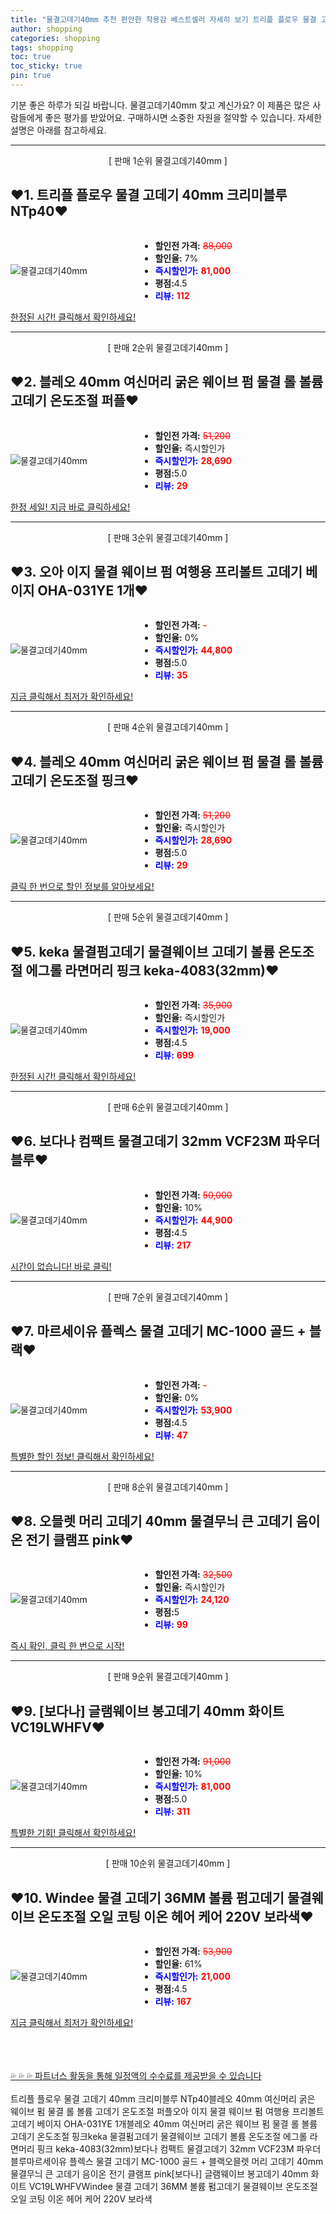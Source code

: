 ```yaml
---
title: "물결고데기40mm 추천 편안한 착용감 베스트셀러 자세히 보기 트리플 플로우 물결 고데기 40mm"
author: shopping
categories: shopping
tags: shopping
toc: true
toc_sticky: true
pin: true
---
```

기분 좋은 하루가 되길 바랍니다. 물결고데기40mm 찾고 계신가요? 이 제품은 많은 사람들에게 좋은 평가를 받았어요. 구매하시면 소중한 자원을 절약할 수 있습니다. 자세한 설명은 아래를 참고하세요.

---
<p class="toplist" style="margin: 0 auto; display: block; width: fit-content;">[ 판매 1순위 물결고데기40mm ]</p>

<h2><strong>❤️1. 트리플 플로우 물결 고데기 40mm 크리미블루 NTp40❤️</strong></h2>

<div style="display: flex; align-items: center;">
    <div style="flex: 0.4;">
        <img src="https://thumbnail10.coupangcdn.com/thumbnails/remote/230x230ex/image/vendor_inventory/0f71/dfb56c4480f8e98310ca943a76b0eca2889b6a733958790d8d4fbe6a3008.jpg" alt="물결고데기40mm" style="max-width: 100%;">
    </div>
    <div style="flex: 0.6; margin-left: 10px;">
        <ul>
            <li><strong>할인전 가격:</strong> <del style="color: red;">88,000</del></li>
            <li><strong>할인율:</strong> 7%</li>
            <li><span style='color:blue'><strong>즉시할인가:</strong></span> <span style='color:red'><strong>81,000</strong></span></li>
            <li><strong>평점:</strong>4.5</li>
            <li><span style='color:blue'><strong>리뷰:</strong></span> <span style='color:red'><strong>112</strong></span></li>
        </ul>
    </div>
</div>
<div class="center">
    <a href="https://William4Davisa.github.io?lptag=AF9450613&subid=githubio&pageKey=6145274977&traceid=V0-153&itemId=11820837583&vendorItemId=89983040205" class="myButton">
        한정된 시간! 클릭해서 확인하세요!
    </a>
</div>


---
<p class="toplist" style="margin: 0 auto; display: block; width: fit-content;">[ 판매 2순위 물결고데기40mm ]</p>

<h2><strong>❤️2. 블레오 40mm 여신머리 굵은 웨이브 펌 물결 롤 볼륨 고데기 온도조절 퍼플❤️</strong></h2>

<div style="display: flex; align-items: center;">
    <div style="flex: 0.4;">
        <img src="https://thumbnail7.coupangcdn.com/thumbnails/remote/230x230ex/image/vendor_inventory/6ad8/92f9e81dbccdda6734b163a19be9a72bf6cd1b1272dc5574e819e68d0786.jpg" alt="물결고데기40mm" style="max-width: 100%;">
    </div>
    <div style="flex: 0.6; margin-left: 10px;">
        <ul>
            <li><strong>할인전 가격:</strong> <del style="color: red;">51,200</del></li>
            <li><strong>할인율:</strong> 즉시할인가</li>
            <li><span style='color:blue'><strong>즉시할인가:</strong></span> <span style='color:red'><strong>28,690</strong></span></li>
            <li><strong>평점:</strong>5.0</li>
            <li><span style='color:blue'><strong>리뷰:</strong></span> <span style='color:red'><strong>29</strong></span></li>
        </ul>
    </div>
</div>
<div class="center">
    <a href="https://William4Davisa.github.io?lptag=AF9450613&subid=githubio&pageKey=8059145978&traceid=V0-153&itemId=22633102075&vendorItemId=89674425070" class="myButton">
        한정 세일! 지금 바로 클릭하세요!
    </a>
</div>


---
<p class="toplist" style="margin: 0 auto; display: block; width: fit-content;">[ 판매 3순위 물결고데기40mm ]</p>

<h2><strong>❤️3. 오아 이지 물결 웨이브 펌 여행용 프리볼트 고데기 베이지 OHA-031YE 1개❤️</strong></h2>

<div style="display: flex; align-items: center;">
    <div style="flex: 0.4;">
        <img src="https://thumbnail8.coupangcdn.com/thumbnails/remote/230x230ex/image/retail/images/2444531996119561-c9741901-1d4c-466d-8ca3-53f391f74b29.jpg" alt="물결고데기40mm" style="max-width: 100%;">
    </div>
    <div style="flex: 0.6; margin-left: 10px;">
        <ul>
            <li><strong>할인전 가격:</strong> <del style="color: red;">-</del></li>
            <li><strong>할인율:</strong> 0%</li>
            <li><span style='color:blue'><strong>즉시할인가:</strong></span> <span style='color:red'><strong>44,800</strong></span></li>
            <li><strong>평점:</strong>5.0</li>
            <li><span style='color:blue'><strong>리뷰:</strong></span> <span style='color:red'><strong>35</strong></span></li>
        </ul>
    </div>
</div>
<div class="center">
    <a href="https://William4Davisa.github.io?lptag=AF9450613&subid=githubio&pageKey=7912674072&traceid=V0-153&itemId=21716788929&vendorItemId=88766072623" class="myButton">
        지금 클릭해서 최저가 확인하세요!
    </a>
</div>


---
<p class="toplist" style="margin: 0 auto; display: block; width: fit-content;">[ 판매 4순위 물결고데기40mm ]</p>

<h2><strong>❤️4. 블레오 40mm 여신머리 굵은 웨이브 펌 물결 롤 볼륨 고데기 온도조절 핑크❤️</strong></h2>

<div style="display: flex; align-items: center;">
    <div style="flex: 0.4;">
        <img src="https://thumbnail7.coupangcdn.com/thumbnails/remote/230x230ex/image/vendor_inventory/6ad8/92f9e81dbccdda6734b163a19be9a72bf6cd1b1272dc5574e819e68d0786.jpg" alt="물결고데기40mm" style="max-width: 100%;">
    </div>
    <div style="flex: 0.6; margin-left: 10px;">
        <ul>
            <li><strong>할인전 가격:</strong> <del style="color: red;">51,200</del></li>
            <li><strong>할인율:</strong> 즉시할인가</li>
            <li><span style='color:blue'><strong>즉시할인가:</strong></span> <span style='color:red'><strong>28,690</strong></span></li>
            <li><strong>평점:</strong>5.0</li>
            <li><span style='color:blue'><strong>리뷰:</strong></span> <span style='color:red'><strong>29</strong></span></li>
        </ul>
    </div>
</div>
<div class="center">
    <a href="https://William4Davisa.github.io?lptag=AF9450613&subid=githubio&pageKey=8059145978&traceid=V0-153&itemId=22633102073&vendorItemId=89674425056" class="myButton">
        클릭 한 번으로 할인 정보를 알아보세요!
    </a>
</div>


---
<p class="toplist" style="margin: 0 auto; display: block; width: fit-content;">[ 판매 5순위 물결고데기40mm ]</p>

<h2><strong>❤️5. keka 물결펌고데기 물결웨이브 고데기 볼륨 온도조절 에그롤 라면머리 핑크 keka-4083(32mm)❤️</strong></h2>

<div style="display: flex; align-items: center;">
    <div style="flex: 0.4;">
        <img src="https://thumbnail9.coupangcdn.com/thumbnails/remote/230x230ex/image/vendor_inventory/5339/a0c7d14149ad65e8a10ee49fa7d340e552eb013e45860628a0786840a60f.jpg" alt="물결고데기40mm" style="max-width: 100%;">
    </div>
    <div style="flex: 0.6; margin-left: 10px;">
        <ul>
            <li><strong>할인전 가격:</strong> <del style="color: red;">35,900</del></li>
            <li><strong>할인율:</strong> 즉시할인가</li>
            <li><span style='color:blue'><strong>즉시할인가:</strong></span> <span style='color:red'><strong>19,000</strong></span></li>
            <li><strong>평점:</strong>4.5</li>
            <li><span style='color:blue'><strong>리뷰:</strong></span> <span style='color:red'><strong>699</strong></span></li>
        </ul>
    </div>
</div>
<div class="center">
    <a href="https://William4Davisa.github.io?lptag=AF9450613&subid=githubio&pageKey=2333936223&traceid=V0-153&itemId=18988987523&vendorItemId=82431730836" class="myButton">
        한정된 시간! 클릭해서 확인하세요!
    </a>
</div>


---
<p class="toplist" style="margin: 0 auto; display: block; width: fit-content;">[ 판매 6순위 물결고데기40mm ]</p>

<h2><strong>❤️6. 보다나 컴팩트 물결고데기 32mm VCF23M 파우더블루❤️</strong></h2>

<div style="display: flex; align-items: center;">
    <div style="flex: 0.4;">
        <img src="https://thumbnail6.coupangcdn.com/thumbnails/remote/230x230ex/image/vendor_inventory/811c/4279dc6072ba25f5cad6d716fe34d98fe7fbfea33bad9fa4cc1b3314eeea.jpg" alt="물결고데기40mm" style="max-width: 100%;">
    </div>
    <div style="flex: 0.6; margin-left: 10px;">
        <ul>
            <li><strong>할인전 가격:</strong> <del style="color: red;">50,000</del></li>
            <li><strong>할인율:</strong> 10%</li>
            <li><span style='color:blue'><strong>즉시할인가:</strong></span> <span style='color:red'><strong>44,900</strong></span></li>
            <li><strong>평점:</strong>4.5</li>
            <li><span style='color:blue'><strong>리뷰:</strong></span> <span style='color:red'><strong>217</strong></span></li>
        </ul>
    </div>
</div>
<div class="center">
    <a href="https://William4Davisa.github.io?lptag=AF9450613&subid=githubio&pageKey=8106634224&traceid=V0-153&itemId=22948633664&vendorItemId=89982913895" class="myButton">
        시간이 없습니다! 바로 클릭!
    </a>
</div>


---
<p class="toplist" style="margin: 0 auto; display: block; width: fit-content;">[ 판매 7순위 물결고데기40mm ]</p>

<h2><strong>❤️7. 마르세이유 플렉스 물결 고데기 MC-1000 골드 + 블랙❤️</strong></h2>

<div style="display: flex; align-items: center;">
    <div style="flex: 0.4;">
        <img src="https://thumbnail10.coupangcdn.com/thumbnails/remote/230x230ex/image/retail/images/2022/07/04/15/1/393e4432-7ee5-4ee8-b432-2af0ab07be7c.jpg" alt="물결고데기40mm" style="max-width: 100%;">
    </div>
    <div style="flex: 0.6; margin-left: 10px;">
        <ul>
            <li><strong>할인전 가격:</strong> <del style="color: red;">-</del></li>
            <li><strong>할인율:</strong> 0%</li>
            <li><span style='color:blue'><strong>즉시할인가:</strong></span> <span style='color:red'><strong>53,900</strong></span></li>
            <li><strong>평점:</strong>4.5</li>
            <li><span style='color:blue'><strong>리뷰:</strong></span> <span style='color:red'><strong>47</strong></span></li>
        </ul>
    </div>
</div>
<div class="center">
    <a href="https://William4Davisa.github.io?lptag=AF9450613&subid=githubio&pageKey=6622374955&traceid=V0-153&itemId=15062397700&vendorItemId=82284750204" class="myButton">
        특별한 할인 정보! 클릭해서 확인하세요!
    </a>
</div>


---
<p class="toplist" style="margin: 0 auto; display: block; width: fit-content;">[ 판매 8순위 물결고데기40mm ]</p>

<h2><strong>❤️8. 오믈렛 머리 고데기 40mm 물결무늬 큰 고데기 음이온 전기 클램프 pink❤️</strong></h2>

<div style="display: flex; align-items: center;">
    <div style="flex: 0.4;">
        <img src="https://thumbnail10.coupangcdn.com/thumbnails/remote/230x230ex/image/vendor_inventory/dd80/c4b83511974f040c62643855acea8d01feba043db1047e8f8c649bc92306.jpg" alt="물결고데기40mm" style="max-width: 100%;">
    </div>
    <div style="flex: 0.6; margin-left: 10px;">
        <ul>
            <li><strong>할인전 가격:</strong> <del style="color: red;">32,500</del></li>
            <li><strong>할인율:</strong> 즉시할인가</li>
            <li><span style='color:blue'><strong>즉시할인가:</strong></span> <span style='color:red'><strong>24,120</strong></span></li>
            <li><strong>평점:</strong>5</li>
            <li><span style='color:blue'><strong>리뷰:</strong></span> <span style='color:red'><strong>99</strong></span></li>
        </ul>
    </div>
</div>
<div class="center">
    <a href="https://William4Davisa.github.io?lptag=AF9450613&subid=githubio&pageKey=8082950342&traceid=V0-153&itemId=22799385440&vendorItemId=89834316892" class="myButton">
        즉시 확인, 클릭 한 번으로 시작!
    </a>
</div>


---
<p class="toplist" style="margin: 0 auto; display: block; width: fit-content;">[ 판매 9순위 물결고데기40mm ]</p>

<h2><strong>❤️9. [보다나] 글램웨이브 봉고데기 40mm 화이트 VC19LWHFV❤️</strong></h2>

<div style="display: flex; align-items: center;">
    <div style="flex: 0.4;">
        <img src="https://thumbnail7.coupangcdn.com/thumbnails/remote/230x230ex/image/vendor_inventory/45f3/d5f0c009749555f57f4b17779e6fd7911038ffacf63a91844ece17f98709.jpg" alt="물결고데기40mm" style="max-width: 100%;">
    </div>
    <div style="flex: 0.6; margin-left: 10px;">
        <ul>
            <li><strong>할인전 가격:</strong> <del style="color: red;">91,000</del></li>
            <li><strong>할인율:</strong> 10%</li>
            <li><span style='color:blue'><strong>즉시할인가:</strong></span> <span style='color:red'><strong>81,000</strong></span></li>
            <li><strong>평점:</strong>5.0</li>
            <li><span style='color:blue'><strong>리뷰:</strong></span> <span style='color:red'><strong>311</strong></span></li>
        </ul>
    </div>
</div>
<div class="center">
    <a href="https://William4Davisa.github.io?lptag=AF9450613&subid=githubio&pageKey=1946559760&traceid=V0-153&itemId=23504349974&vendorItemId=89982398760" class="myButton">
        특별한 기회! 클릭해서 확인하세요!
    </a>
</div>


---
<p class="toplist" style="margin: 0 auto; display: block; width: fit-content;">[ 판매 10순위 물결고데기40mm ]</p>

<h2><strong>❤️10. Windee 물결 고데기 36MM 볼륨 펌고데기 물결웨이브 온도조절 오일 코팅 이온 헤어 케어 220V 보라색❤️</strong></h2>

<div style="display: flex; align-items: center;">
    <div style="flex: 0.4;">
        <img src="https://thumbnail8.coupangcdn.com/thumbnails/remote/230x230ex/image/vendor_inventory/7361/27a901c01362b974a2b75364d9b1fa8c9567e9c2d298ec711adc6a05bf9b.jpg" alt="물결고데기40mm" style="max-width: 100%;">
    </div>
    <div style="flex: 0.6; margin-left: 10px;">
        <ul>
            <li><strong>할인전 가격:</strong> <del style="color: red;">53,900</del></li>
            <li><strong>할인율:</strong> 61%</li>
            <li><span style='color:blue'><strong>즉시할인가:</strong></span> <span style='color:red'><strong>21,000</strong></span></li>
            <li><strong>평점:</strong>4.5</li>
            <li><span style='color:blue'><strong>리뷰:</strong></span> <span style='color:red'><strong>167</strong></span></li>
        </ul>
    </div>
</div>
<div class="center">
    <a href="https://William4Davisa.github.io?lptag=AF9450613&subid=githubio&pageKey=7204718444&traceid=V0-153&itemId=18218538040&vendorItemId=85387806347" class="myButton">
        지금 클릭해서 최저가 확인하세요!
    </a>
</div>

<br><br><br>[💦 💦 💦 파트너스 활동을 통해 일정액의 수수료를 제공받을 수 있습니다](https://link.coupang.com/a/bcpT2c)<br><br>트리플 플로우 물결 고데기 40mm 크리미블루 NTp40블레오 40mm 여신머리 굵은 웨이브 펌 물결 롤 볼륨 고데기 온도조절 퍼플오아 이지 물결 웨이브 펌 여행용 프리볼트 고데기 베이지 OHA-031YE 1개블레오 40mm 여신머리 굵은 웨이브 펌 물결 롤 볼륨 고데기 온도조절 핑크keka 물결펌고데기 물결웨이브 고데기 볼륨 온도조절 에그롤 라면머리 핑크 keka-4083(32mm)보다나 컴팩트 물결고데기 32mm VCF23M 파우더블루마르세이유 플렉스 물결 고데기 MC-1000 골드 + 블랙오믈렛 머리 고데기 40mm 물결무늬 큰 고데기 음이온 전기 클램프 pink[보다나] 글램웨이브 봉고데기 40mm 화이트 VC19LWHFVWindee 물결 고데기 36MM 볼륨 펌고데기 물결웨이브 온도조절 오일 코팅 이온 헤어 케어 220V 보라색